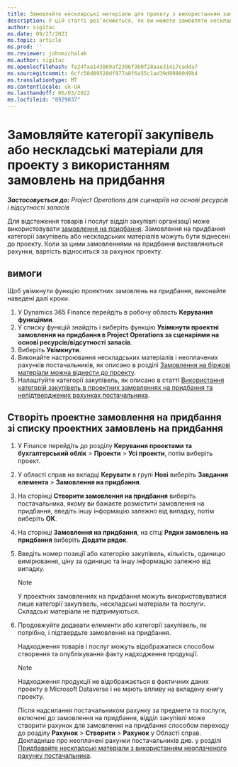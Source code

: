```yaml
---
title: Замовляйте нескладські матеріали для проекту з використанням замовлень на придбання
description: У цій статті роз’яснюється, як ви можете замовляти нескладські матеріали для проекту з використанням проектних замовлень на придбання.
author: sigitac
ms.date: 09/27/2021
ms.topic: article
ms.prod: ''
ms.reviewer: johnmichalak
ms.author: sigitac
ms.openlocfilehash: fe24faa143869af2396f3b0f28aae31417cadda7
ms.sourcegitcommit: 6cfc50d89528df977a8f6a55c1ad39d99800d9b4
ms.translationtype: MT
ms.contentlocale: uk-UA
ms.lasthandoff: 06/03/2022
ms.locfileid: "8929837"
---
```

# <a name="order-procurement-categories-or-non-stocked-materials-for-a-project-using-project-purchase-orders"></a>Замовляйте категорії закупівель або нескладські матеріали для проекту з використанням замовлень на придбання

_**Застосовується до:** Project Operations для сценаріїв на основі ресурсів і відсутності запасів_

Для відстеження товарів і послуг відділ закупівлі організації може використовувати [замовлення на придбання](/dynamics365/supply-chain/procurement/purchase-order-overview). Замовлення на придбання категорії закупівель або нескладських матеріалів можуть бути віднесені до проекту. Коли за цими замовленнями на придбання виставляються рахунки, вартість відноситься за рахунок проекту.

## <a name="prerequisites"></a>вимоги
Щоб увімкнути функцію проектних замовлень на придбання, виконайте наведені далі кроки.

1. У Dynamics 365 Finance перейдіть в робочу область **Керування функціями**.
2. У списку функцій знайдіть і виберіть функцію **Увімкнути проектні замовлення на придбання в Project Operations за сценаріями на основі ресурсів/відсутності запасів**.
3. Виберіть **Увімкнути**.
4. Виконайте настроювання нескладських матеріалів і неоплачених рахунків постачальників, як описано в розділі [Замовлення на біржові матеріали можна віднести до проекту](configure-materials-nonstocked.md).
5. Налаштуйте категорії закупівель, як описано в статті [Використання категорій закупівель в проектних замовленнях на придбання та непідтверджених рахунках постачальника](configure-procurement-categories.md).

## <a name="create-a-project-purchase-order-from-the-project-purchase-order-list"></a>Створіть проектне замовлення на придбання зі списку проектних замовлень на придбання

1. У Finance перейдіть до розділу **Керування проектами та бухгалтерський облік** > **Проекти** > **Усі проекти**, потім виберіть проект.
2. У області справ на вкладці **Керувати** в групі **Нові** виберіть **Завдання елемента** > **Замовлення на придбання**.
3. На сторінці **Створити замовлення на придбання** виберіть постачальника, якому ви бажаєте розмістити замовлення на придбання, введіть іншу інформацію залежно від випадку, потім виберіть **OK**.
4. На сторінці **Замовлення на придбання**, на сітці **Рядки замовлень на придбання** виберіть **Додати рядок**.
5. Введіть номер позиції або категорію закупівель, кількість, одиницю вимірювання, ціну за одиницю та іншу інформацію залежно від випадку.

    > [!NOTE]
    > У проектних замовленнях на придбання можуть використовуватися лише категорії закупівель, нескладські матеріали та послуги. Складські матеріали не підтримуються.

6. Продовжуйте додавати елементи або категорії закупівель, як потрібно, і підтвердьте замовлення на придбання.

    Надходження товарів і послуг можуть відображатися способом створення та опублікування факту надходження продукції.

    > [!NOTE]
    > Надходження продукції не відображається в фактичних даних проекту в Microsoft Dataverse і не мають впливу на вкладену книгу проекту.

    Після надсилання постачальником рахунку за предмети та послуги, включені до замовлення на придбання, відділ закупівлі може створити рахунок для замовлення на придбання способом переходу до розділу **Рахунок** > **Створити** > **Рахунок** у Області справ. Докладніше про неоплачені рахунки постачальників див. у розділі [Придбавайте нескладські матеріали з використанням неоплаченого рахунку постачальника](pending-vendor-invoices.md).
